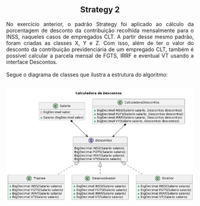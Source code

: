 <h2 align="center">Strategy 2</h2>

<p align="justify">No exercício anterior, o padrão Strategy foi aplicado ao cálculo da porcentagem de desconto da contribuição recolhida mensalmente para o INSS, naqueles casos de empregados CLT. A partir desse mesmo padrão, foram criadas as classes X, Y e Z. Com isso, além de ter o valor do desconto da contribuição previdenciária de um empregado CLT, também é possível calcular a parcela mensal de FGTS, IRRF e eventual VT usando a interface Descontos.<br>
<br>
Segue o diagrama de classes que ilustra a estrutura do algoritmo:<br>
<br>
</p>

<div align="center">
  <img src="Images/Diagrama-Strategy-2.png" alt="Diagrama de classes do exercício Strategy 2"/>
</div>
